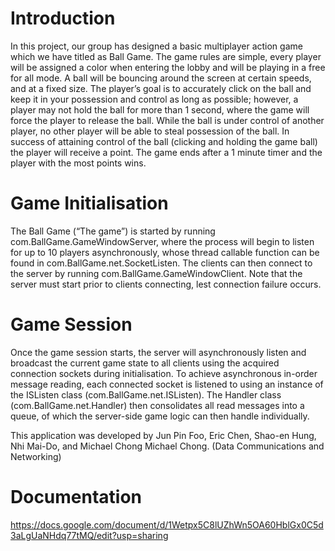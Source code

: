 # Introduction
In this project, our group has designed a basic multiplayer action game which we have titled as Ball Game. The game rules are simple, every player will be assigned a color when entering the lobby and will be playing in a free for all mode. A ball will be bouncing around the screen at certain speeds, and at a fixed size. The player’s goal is to accurately click on the ball and keep it in your possession and control as long as possible; however, a player may not hold the ball for more than 1 second, where the game will force the player to release the ball. While the ball is under control of another player, no other player will be able to steal possession of the ball. In success of attaining control of the ball (clicking and holding the game ball) the player will receive a point. The game ends after a 1 minute timer and the player with the most points wins.

# Game Initialisation
The Ball Game (“The game”) is started by running com.BallGame.GameWindowServer, where the process will begin to listen for up to 10 players asynchronously, whose thread callable function can be found in com.BallGame.net.SocketListen. The clients can then connect to the server by running com.BallGame.GameWindowClient. Note that the server must start prior to clients connecting, lest connection failure occurs.

# Game Session
Once the game session starts, the server will asynchronously listen and broadcast the current game state to all clients using the acquired connection sockets during initialisation. To achieve asynchronous in-order message reading, each connected socket is listened to using an instance of the ISListen class (com.BallGame.net.ISListen). The Handler class (com.BallGame.net.Handler) then consolidates all read messages into a queue, of which the server-side game logic can then handle individually.

This application was developed by Jun Pin Foo, Eric Chen, Shao-en Hung, Nhi Mai-Do, and Michael Chong Michael Chong. (Data Communications and Networking)

# Documentation
https://docs.google.com/document/d/1Wetpx5C8lUZhWn5OA60HblGx0C5d3aLgUaNHdq77tMQ/edit?usp=sharing
